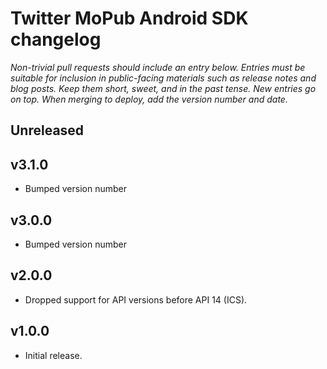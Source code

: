 # Twitter MoPub Android SDK changelog
*Non-trivial pull requests should include an entry below. Entries must be suitable for inclusion in public-facing materials such as release notes and blog posts. Keep them short, sweet, and in the past tense. New entries go on top. When merging to deploy, add the version number and date.*

## Unreleased

## v3.1.0

* Bumped version number

## v3.0.0

* Bumped version number

## v2.0.0

* Dropped support for API versions before API 14 (ICS).

## v1.0.0

* Initial release.
